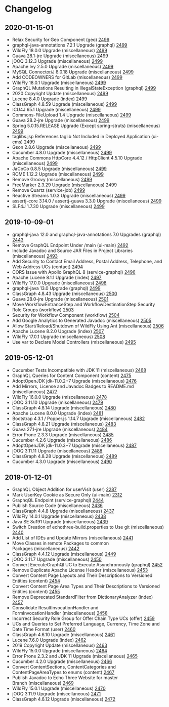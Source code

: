 # Changelog

## 2020-01-15-01

* Relax Security for Geo Component (geo) [2499](https://www.echothree.com/bugzilla/show_bug.cgi?id=2509)
* graphql-java-annotations 7.2.1 Upgrade (graphql) [2499](https://www.echothree.com/bugzilla/show_bug.cgi?id=2514)
* WildFly 18.0.0 Upgrade (miscellaneous) [2499](https://www.echothree.com/bugzilla/show_bug.cgi?id=2515)
* Guava 28.1-jre Upgrade (miscellaneous) [2499](https://www.echothree.com/bugzilla/show_bug.cgi?id=2516)
* jOOQ 3.12.3 Upgrade (miscellaneous) [2499](https://www.echothree.com/bugzilla/show_bug.cgi?id=2517)
* Apache Ivy 2.5.0 Upgrade (miscellaneous) [2499](https://www.echothree.com/bugzilla/show_bug.cgi?id=2518)
* MySQL Connector/J 8.0.18 Upgrade (miscellaneous) [2499](https://www.echothree.com/bugzilla/show_bug.cgi?id=2519)
* Add CODEOWNERS for GitLab (miscellaneous) [2499](https://www.echothree.com/bugzilla/show_bug.cgi?id=2520)
* WildFly 18.0.1 Upgrade (miscellaneous) [2499](https://www.echothree.com/bugzilla/show_bug.cgi?id=2521)
* GraphQL Mutations Resulting in IllegalStateException (graphql) [2499](https://www.echothree.com/bugzilla/show_bug.cgi?id=2522)
* 2020 Copyright Update (miscellaneous) [2499](https://www.echothree.com/bugzilla/show_bug.cgi?id=2523)
* Lucene 8.4.0 Upgrade (index) [2499](https://www.echothree.com/bugzilla/show_bug.cgi?id=2524)
* ClassGraph 4.8.59 Upgrade (miscellaneous) [2499](https://www.echothree.com/bugzilla/show_bug.cgi?id=2525)
* ICU4J 65.1 Upgrade (miscellaneous) [2499](https://www.echothree.com/bugzilla/show_bug.cgi?id=2526)
* Commons-FileUpload 1.4 Upgrade (miscellaneous) [2499](https://www.echothree.com/bugzilla/show_bug.cgi?id=2527)
* Guava 28.2-jre Upgrade (miscellaneous) [2499](https://www.echothree.com/bugzilla/show_bug.cgi?id=2528)
* Spring 5.0.15.RELEASE Upgrade (Except spring-struts) (miscellaneous) [2499](https://www.echothree.com/bugzilla/show_bug.cgi?id=2529)
* taglibs.jsp References taglib Not Included in Deployed Application (ui-cms) [2499](https://www.echothree.com/bugzilla/show_bug.cgi?id=2530)
* Gson 2.8.6 Upgrade (miscellaneous) [2499](https://www.echothree.com/bugzilla/show_bug.cgi?id=2531)
* Cucumber 4.8.0 Upgrade (miscellaneous) [2499](https://www.echothree.com/bugzilla/show_bug.cgi?id=2532)
* Apache Commons HttpCore 4.4.12 / HttpClient 4.5.10 Upgrade (miscellaneous) [2499](https://www.echothree.com/bugzilla/show_bug.cgi?id=2533)
* JaCoCo 0.8.5 Upgrade (miscellaneous) [2499](https://www.echothree.com/bugzilla/show_bug.cgi?id=2534)
* ROME 1.12.2 Upgrade (miscellaneous) [2499](https://www.echothree.com/bugzilla/show_bug.cgi?id=2535)
* Remove Groovy (miscellaneous) [2499](https://www.echothree.com/bugzilla/show_bug.cgi?id=2536)
* FreeMarker 2.3.29 Upgrade (miscellaneous) [2499](https://www.echothree.com/bugzilla/show_bug.cgi?id=2537)
* Remove Quartz (service-job) [2499](https://www.echothree.com/bugzilla/show_bug.cgi?id=2538)
* Reactive Streams 1.0.3 Upgrade (miscellaneous) [2499](https://www.echothree.com/bugzilla/show_bug.cgi?id=2539)
* assertj-core 3.14.0 / assertj-guava 3.3.0 Upgrade (miscellaneous) [2499](https://www.echothree.com/bugzilla/show_bug.cgi?id=2540)
* SLF4J 1.7.30 Upgrade (miscellaneous) [2499](https://www.echothree.com/bugzilla/show_bug.cgi?id=2541)

## 2019-10-09-01

* graphql-java 12.0 and graphql-java-annotations 7.0 Upgrades (graphql) [2443](https://www.echothree.com/bugzilla/show_bug.cgi?id=2443)
* Remove GraphQL Endpoint Under /main (ui-main) [2492](https://www.echothree.com/bugzilla/show_bug.cgi?id=2492)
* Include Javadoc and Source JAR Files in Project Libraries (miscellaneous) [2493](https://www.echothree.com/bugzilla/show_bug.cgi?id=2493)
* Add Security to Contact Email Address, Postal Address, Telephone, and Web Address UCs (contact) [2494](https://www.echothree.com/bugzilla/show_bug.cgi?id=2494)
* CORS Issue with Apollo GraphQL 8 (service-graphql) [2496](https://www.echothree.com/bugzilla/show_bug.cgi?id=2496)
* Apache Lucene 8.1.1 Upgrade (index) [2497](https://www.echothree.com/bugzilla/show_bug.cgi?id=2497)
* WildFly 17.0.0 Upgrade (miscellaneous) [2498](https://www.echothree.com/bugzilla/show_bug.cgi?id=2498)
* graphql-java 13.0 Upgrade (graphql) [2499](https://www.echothree.com/bugzilla/show_bug.cgi?id=2499)
* ClassGraph 4.8.43 Upgrade (miscellaneous) [2500](https://www.echothree.com/bugzilla/show_bug.cgi?id=2500)
* Guava 28.0-jre Upgrade (miscellaneous) [2501](https://www.echothree.com/bugzilla/show_bug.cgi?id=2501)
* Move WorkflowEntranceStep and WorkflowDestinationStep Security Role Groups (workflow) [2503](https://www.echothree.com/bugzilla/show_bug.cgi?id=2503)
* Security for Workflow Component (workflow) [2504](https://www.echothree.com/bugzilla/show_bug.cgi?id=2504)
* Add Google Analytics to Generated Javadoc (miscellaneous) [2505](https://www.echothree.com/bugzilla/show_bug.cgi?id=2505)
* Allow Start/Reload/Shutdown of WildFly Using Ant (miscellaneous) [2506](https://www.echothree.com/bugzilla/show_bug.cgi?id=2506)
* Apache Lucene 8.2.0 Upgrade (index) [2507](https://www.echothree.com/bugzilla/show_bug.cgi?id=2507)
* WildFly 17.0.1 Upgrade (miscellaneous) [2508](https://www.echothree.com/bugzilla/show_bug.cgi?id=2508)
* Use var to Declare Model Controllers (miscellaneous) [2495](https://www.echothree.com/bugzilla/show_bug.cgi?id=2495)

## 2019-05-12-01

* Cucumber Tests Incompatible with JDK 11 (miscellaneous) [2468](https://www.echothree.com/bugzilla/show_bug.cgi?id=2468)
* GraphQL Queries for Content Component (content) [2475](https://www.echothree.com/bugzilla/show_bug.cgi?id=2475)
* AdoptOpenJDK jdk-11.0.2+7 Upgrade (miscellaneous) [2476](https://www.echothree.com/bugzilla/show_bug.cgi?id=2476)
* Add Mirrors, License and Javadoc Badges to README.md (miscellaneous) [2477](https://www.echothree.com/bugzilla/show_bug.cgi?id=2477)
* WildFly 16.0.0 Upgrade (miscellaneous) [2478](https://www.echothree.com/bugzilla/show_bug.cgi?id=2478)
* jOOQ 3.11.10 Upgrade (miscellaneous) [2479](https://www.echothree.com/bugzilla/show_bug.cgi?id=2479)
* ClassGraph 4.8.14 Upgrade (miscellaneous) [2480](https://www.echothree.com/bugzilla/show_bug.cgi?id=2480)
* Apache Lucene 8.0.0 Upgrade (index) [2481](https://www.echothree.com/bugzilla/show_bug.cgi?id=2481)
* Bootstrap 4.3.1 / Popper.js 1.14.7 Upgrade (miscellaneous) [2482](https://www.echothree.com/bugzilla/show_bug.cgi?id=2482)
* ClassGraph 4.8.21 Upgrade (miscellaneous) [2483](https://www.echothree.com/bugzilla/show_bug.cgi?id=2483)
* Guava 27.1-jre Upgrade (miscellaneous) [2484](https://www.echothree.com/bugzilla/show_bug.cgi?id=2484)
* Error Prone 2.3.3 Upgrade (miscellaneous) [2485](https://www.echothree.com/bugzilla/show_bug.cgi?id=2485)
* Cucumber 4.2.6 Upgrade (miscellaneous) [2486](https://www.echothree.com/bugzilla/show_bug.cgi?id=2486)
* AdoptOpenJDK jdk-11.0.3+7 Upgrade (miscellaneous) [2487](https://www.echothree.com/bugzilla/show_bug.cgi?id=2487)
* jOOQ 3.11.11 Upgrade (miscellaneous) [2488](https://www.echothree.com/bugzilla/show_bug.cgi?id=2488)
* ClassGraph 4.8.28 Upgrade (miscellaneous) [2489](https://www.echothree.com/bugzilla/show_bug.cgi?id=2489)
* Cucumber 4.3.0 Upgrade (miscellaneous) [2490](https://www.echothree.com/bugzilla/show_bug.cgi?id=2490)

## 2019-01-12-01

* GraphQL Object Addition for userVisit (user) [2287](https://www.echothree.com/bugzilla/show_bug.cgi?id=2287)
* Mark UserKey Cookie as Secure Only (ui-main) [2312](https://www.echothree.com/bugzilla/show_bug.cgi?id=2312)
* GraphqQL Endpoint (service-graphql) [2444](https://www.echothree.com/bugzilla/show_bug.cgi?id=2444)
* Publish Source Code (miscellaneous) [2436](https://www.echothree.com/bugzilla/show_bug.cgi?id=2436)
* ClassGraph 4.4.8 Upgrade (miscellaneous) [2437](https://www.echothree.com/bugzilla/show_bug.cgi?id=2437)
* WildFly 14.0.1 Upgrade (miscellaneous) [2438](https://www.echothree.com/bugzilla/show_bug.cgi?id=2438)
* Java SE 8u191 Upgrade (miscellaneous) [2439](https://www.echothree.com/bugzilla/show_bug.cgi?id=2439)
* Switch Creation of echothree-build.properties to Use git (miscellaneous) [2440](https://www.echothree.com/bugzilla/show_bug.cgi?id=2440)
* Add List of IDEs and Update Mirrors (miscellaneous) [2441](https://www.echothree.com/bugzilla/show_bug.cgi?id=2441)
* Move Classes in remote Packages to common Packages (miscellaneous) [2442](https://www.echothree.com/bugzilla/show_bug.cgi?id=2442)
* ClassGraph 4.4.12 Upgrade (miscellaneous) [2449](https://www.echothree.com/bugzilla/show_bug.cgi?id=2449)
* jOOQ 3.11.7 Upgrade (miscellaneous) [2450](https://www.echothree.com/bugzilla/show_bug.cgi?id=2450)
* Convert ExecuteGraphQl UC to Execute Asynchronously (graphql) [2452](https://www.echothree.com/bugzilla/show_bug.cgi?id=2452)
* Remove Duplicate Apache License Header (miscellaneous) [2453](https://www.echothree.com/bugzilla/show_bug.cgi?id=2453)
* Convert Content Page Layouts and Their Descriptions to Versioned Entities (content) [2454](https://www.echothree.com/bugzilla/show_bug.cgi?id=2454)
* Convert Content Page Area Types and Their Descriptions to Versioned Entities (content) [2455](https://www.echothree.com/bugzilla/show_bug.cgi?id=2455)
* Remove Deprecated StandardFilter from DictionaryAnalyzer (index) [2457](https://www.echothree.com/bugzilla/show_bug.cgi?id=2457)
* Consolidate ResultInvocationHandler and FormInvocationHandler (miscellaneous) [2458](https://www.echothree.com/bugzilla/show_bug.cgi?id=2458)
* Incorrect Security Role Group for Offer Chain Type UCs (offer) [2459](https://www.echothree.com/bugzilla/show_bug.cgi?id=2459)
* UCs and Queries to Set Preferred Language, Currency, Time Zone and Date Time Format (user) [2460](https://www.echothree.com/bugzilla/show_bug.cgi?id=2460)
* ClassGraph 4.6.10 Upgrade (miscellaneous) [2461](https://www.echothree.com/bugzilla/show_bug.cgi?id=2461)
* Lucene 7.6.0 Upgrade (index) [2462](https://www.echothree.com/bugzilla/show_bug.cgi?id=2462)
* 2019 Copyright Update (miscellaneous) [2463](https://www.echothree.com/bugzilla/show_bug.cgi?id=2463)
* WildFly 15.0.0 Upgrade (miscellaneous) [2464](https://www.echothree.com/bugzilla/show_bug.cgi?id=2464)
* Error Prone 2.3.2 and JDK 11 Upgrade (miscellaneous) [2465](https://www.echothree.com/bugzilla/show_bug.cgi?id=2465)
* Cucumber 4.2.0 Upgrade (miscellaneous) [2466](https://www.echothree.com/bugzilla/show_bug.cgi?id=2466)
* Convert ContentSections, ContentCategories and ContentPageAreaTypes to enums (content) [2467](https://www.echothree.com/bugzilla/show_bug.cgi?id=2467)
* Publish Javadoc to Echo Three Website for master Branch (miscellaneous) [2469](https://www.echothree.com/bugzilla/show_bug.cgi?id=2469)
* WildFly 15.0.1 Upgrade (miscellaneous) [2470](https://www.echothree.com/bugzilla/show_bug.cgi?id=2470)
* jOOQ 3.11.9 Upgrade (miscellaneous) [2471](https://www.echothree.com/bugzilla/show_bug.cgi?id=2471)
* ClassGraph 4.6.12 Upgrade (miscellaneous) [2472](https://www.echothree.com/bugzilla/show_bug.cgi?id=2472)
